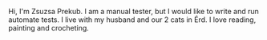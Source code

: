 Hi, 
I'm Zsuzsa Prekub. I am a manual tester, but I would like to write and run automate tests. I live with my husband and our 2 cats in Érd. I love reading, painting and crocheting.
